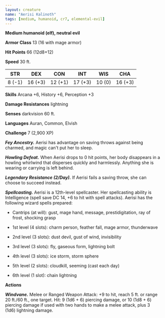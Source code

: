 ```yaml
---
layout: creature
name: "Aerisi Kalinoth"
tags: [medium, humanoid, cr7, elemental-evil]
---
```


**Medium humanoid (elf), neutral evil**

**Armor Class** 13 (16 with mage armor)

**Hit Points** 66 (12d8+12)

**Speed** 30 ft.

|   STR   |   DEX   |   CON   |   INT   |   WIS   |   CHA   |
|:-----:|:-----:|:-----:|:-----:|:-----:|:-----:|
| 8 (-1) | 16 (+3) | 12 (+1) | 17 (+3) | 10 (0) | 16 (+3) |

**Skills** Arcana +6, History +6, Perception +3

**Damage Resistances** lightning

**Senses** darkvision 60 ft.

**Languages** Auran, Common, Elvish

**Challenge** 7 (2,900 XP)

***Fey Ancestry.*** Aerisi has advantage on saving throws against being charmed, and magic can't put her to sleep.

***Howling Defeat.*** When Aerisi drops to 0 hit points, her body disappears in a howling whirlwind that disperses quickly and harmlessly. Anything she is wearing or carrying is left behind.

***Legendary Resistance (2/Day).*** If Aerisi fails a saving throw, she can choose to succeed instead.

***Spellcasting.*** Aerisi is a 12th-level spellcaster. Her spellcasting ability is Intelligence (spell save DC 14, +6 to hit with spell attacks). Aerisi has the following wizard spells prepared:

* Cantrips (at will): gust, mage hand, message, prestidigitation, ray of frost, shocking grasp

* 1st level (4 slots): charm person, feather fall, mage armor, thunderwave

* 2nd level (3 slots): dust devil, gust of wind, invisibility

* 3rd level (3 slots): fly, gaseous form, lightning bolt

* 4th level (3 slots): ice storm, storm sphere

* 5th level (2 slots): cloudkill, seeming (cast each day)

* 6th level (1 slot): chain lightning

**Actions**

***Windvane.*** Melee or Ranged Weapon Attack: +9 to hit, reach 5 ft. or range 20 ft./60 ft., one target. Hit: 9 (1d6 + 6) piercing damage, or 10 (1d8 + 6) piercing damage if used with two hands to make a melee attack, plus 3 (1d6) lightning damage.

